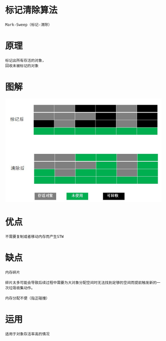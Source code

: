 

# 标记清除算法

    Mark-Sweep（标记-清除）

# 原理

    标记出所有存活的对象，
    回收未被标记的对象

# 图解

![](https://github.com/RodJohn/JVM/blob/master/img/gcmarksweep.jpg)
    
# 优点

    不需要复制或者移动内存而产生STW     
    
# 缺点

    内存碎片

    碎片太多可能会导致后续过程中需要为大对象分配空间时无法找到足够的空间而提前触发新的一次垃圾收集动作。
    
    内存分配不便（指正碰撞）
    
    
# 运用

    适用于对象存活率高的情况    
    


